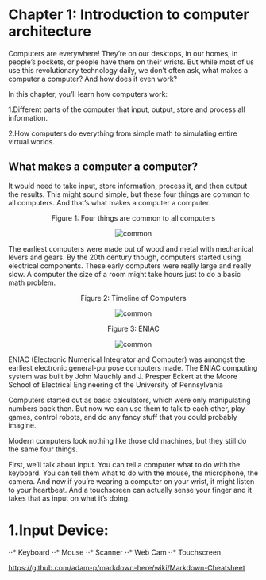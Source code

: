 # Chapter 1: Introduction to computer architecture

Computers are everywhere! They’re on our desktops, in our homes, in people’s pockets, or people have them on their wrists. 
But while most of us use this revolutionary technology daily, we don’t often ask, what makes a computer a computer? 
And how does it even work?

In this chapter, you’ll learn how computers work:

1.Different parts of the computer that input, output, store and process all information.

2.How computers do everything from simple math to simulating entire virtual worlds.

## What makes a computer a computer?

It would need to take input, store information, process it, and then output the results. 
This might sound simple, but these four things are common to all computers. And that’s what makes a computer a computer.

<p align="center">
   Figure 1: Four things are common to all computers
</p>

<p align="center">
  <img src="https://github.com/XinYangSAU/CSCI1101-Intro-to-Computing/blob/master/f2.png" alt="common"/>
</p>

The earliest computers were made out of wood and metal with mechanical levers and gears. By the 20th century though, 
computers started using electrical components. These early computers were really large and really slow. A computer 
the size of a room might take hours just to do a basic math problem.

<p align="center">
   Figure 2: Timeline of Computers
</p>
<p align="center">
  <img src="https://github.com/XinYangSAU/CSCI1101-Intro-to-Computing/blob/master/t.png" alt="common"/>
</p>

<p align="center">
   Figure 3: ENIAC
</p>
<p align="center">
  <img src="https://github.com/XinYangSAU/CSCI1101-Intro-to-Computing/blob/master/Eniac.jpg" alt="common"/>
</p>

ENIAC (Electronic Numerical Integrator and Computer) was amongst the earliest electronic general-purpose computers made. 
The ENIAC computing system was built by John Mauchly and J. Presper Eckert at the Moore School of Electrical Engineering of
the University of Pennsylvania

Computers started out as basic calculators, which were only manipulating numbers back then. But now we can use them to talk to
each other, play games, control robots, and do any fancy stuff that you could probably imagine.

Modern computers look nothing like those old machines, but they still do the same four things.

First, we’ll talk about input. You can tell a computer what to do with the keyboard. You can tell them what to do with the
mouse, the microphone, the camera. And now if you’re wearing a computer on your wrist, it might listen to your heartbeat. And
a touchscreen can actually sense your finger and it takes that as input on what it’s doing.

1.Input Device:
====================

⋅⋅* Keyboard
⋅⋅* Mouse
⋅⋅* Scanner
⋅⋅* Web Cam
⋅⋅* Touchscreen

https://github.com/adam-p/markdown-here/wiki/Markdown-Cheatsheet
